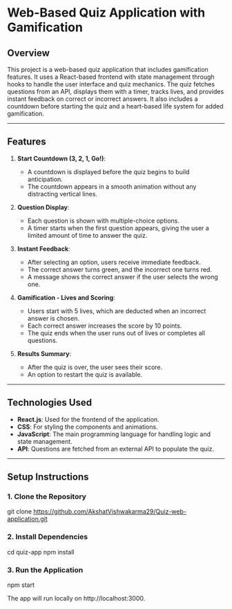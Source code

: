 # **Web-Based Quiz Application with Gamification**

## **Overview**
This project is a web-based quiz application that includes gamification features. It uses a React-based frontend with state management through hooks to handle the user interface and quiz mechanics. The quiz fetches questions from an API, displays them with a timer, tracks lives, and provides instant feedback on correct or incorrect answers. It also includes a countdown before starting the quiz and a heart-based life system for added gamification.

---

## **Features**

1. **Start Countdown (3, 2, 1, Go!)**: 
   - A countdown is displayed before the quiz begins to build anticipation.
   - The countdown appears in a smooth animation without any distracting vertical lines.

2. **Question Display**: 
   - Each question is shown with multiple-choice options.
   - A timer starts when the first question appears, giving the user a limited amount of time to answer the quiz.

3. **Instant Feedback**: 
   - After selecting an option, users receive immediate feedback.
   - The correct answer turns green, and the incorrect one turns red.
   - A message shows the correct answer if the user selects the wrong one.

4. **Gamification - Lives and Scoring**: 
   - Users start with 5 lives, which are deducted when an incorrect answer is chosen.
   - Each correct answer increases the score by 10 points.
   - The quiz ends when the user runs out of lives or completes all questions.

5. **Results Summary**: 
   - After the quiz is over, the user sees their score.
   - An option to restart the quiz is available.

---

## **Technologies Used**

- **React.js**: Used for the frontend of the application.
- **CSS**: For styling the components and animations.
- **JavaScript**: The main programming language for handling logic and state management.
- **API**: Questions are fetched from an external API to populate the quiz.

---
## **Setup Instructions**

### **1. Clone the Repository**

git clone https://github.com/AkshatVishwakarma29/Quiz-web-application.git

### **2. Install Dependencies**
cd quiz-app
npm install

### **3. Run the Application**
npm start

The app will run locally on http://localhost:3000.